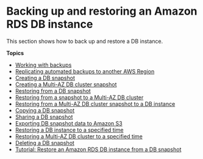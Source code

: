 # Backing up and restoring an Amazon RDS DB instance<a name="CHAP_CommonTasks.BackupRestore"></a>

This section shows how to back up and restore a DB instance\.

**Topics**
+ [Working with backups](USER_WorkingWithAutomatedBackups.md)
+ [Replicating automated backups to another AWS Region](USER_ReplicateBackups.md)
+ [Creating a DB snapshot](USER_CreateSnapshot.md)
+ [Creating a Multi\-AZ DB cluster snapshot](USER_CreateMultiAZDBClusterSnapshot.md)
+ [Restoring from a DB snapshot](USER_RestoreFromSnapshot.md)
+ [Restoring from a snapshot to a Multi\-AZ DB cluster](USER_RestoreFromMultiAZDBClusterSnapshot.Restoring.md)
+ [Restoring from a Multi\-AZ DB cluster snapshot to a DB instance](USER_RestoreFromMultiAZDBClusterSnapshot.md)
+ [Copying a DB snapshot](USER_CopySnapshot.md)
+ [Sharing a DB snapshot](USER_ShareSnapshot.md)
+ [Exporting DB snapshot data to Amazon S3](USER_ExportSnapshot.md)
+ [Restoring a DB instance to a specified time](USER_PIT.md)
+ [Restoring a Multi\-AZ DB cluster to a specified time](USER_PIT.MultiAZDBCluster.md)
+ [Deleting a DB snapshot](USER_DeleteSnapshot.md)
+ [Tutorial: Restore an Amazon RDS DB instance from a DB snapshot](CHAP_Tutorials.RestoringFromSnapshot.md)